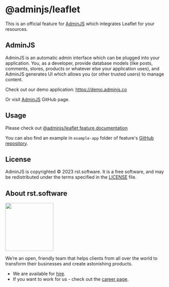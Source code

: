 # @adminjs/leaflet

This is an official feature for [AdminJS](https://adminjs.co) which integrates Leaflet for your resources.

## AdminJS

AdminJS is an automatic admin interface which can be plugged into your application. You, as a developer, provide database models (like posts, comments, stores, products or whatever else your application uses), and AdminJS generates UI which allows you (or other trusted users) to manage content.

Check out our demo application: https://demo.adminjs.co

Or visit [AdminJS](https://github.com/SoftwareBrothers/adminjs) GitHub page.

## Usage

Please check out [@adminjs/leaflet feature documentation](https://docs.adminjs.co/basics/features/leaflet)

You can also find an example in `example-app` folder of feature's [GitHub repository](https://github.com/SoftwareBrothers/adminjs-leaflet).

## License

AdminJS is copyrighted © 2023 rst.software. It is a free software, and may be redistributed under the terms specified in the [LICENSE](LICENSE.md) file.

## About rst.software

<img src="https://pbs.twimg.com/profile_images/1367119173604810752/dKVlj1YY_400x400.jpg" width=150>

We’re an open, friendly team that helps clients from all over the world to transform their businesses and create astonishing products.

* We are available for [hire](https://www.rst.software/estimate-your-project).
* If you want to work for us - check out the [career page](https://www.rst.software/join-us).

